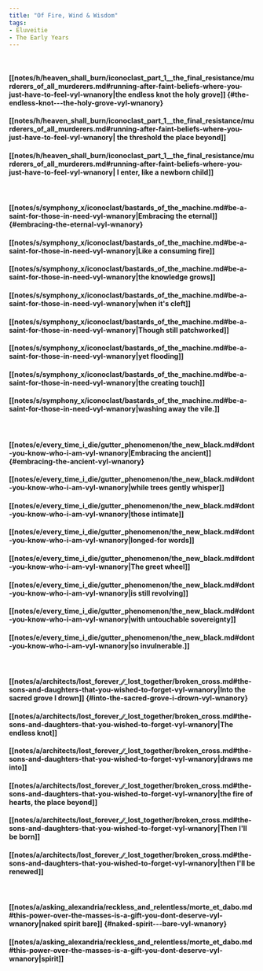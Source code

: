 ```yaml
---
title: "Of Fire, Wind & Wisdom"
tags:
- Eluveitie
- The Early Years
---
```

&nbsp;
#### [[notes/h/heaven_shall_burn/iconoclast_part_1__the_final_resistance/murderers_of_all_murderers.md#running-after-faint-beliefs-where-you-just-have-to-feel-vyl-wnanory|the endless knot   the holy grove]] {#the-endless-knot---the-holy-grove-vyl-wnanory}
#### [[notes/h/heaven_shall_burn/iconoclast_part_1__the_final_resistance/murderers_of_all_murderers.md#running-after-faint-beliefs-where-you-just-have-to-feel-vyl-wnanory| the threshold   the place beyond]]
#### [[notes/h/heaven_shall_burn/iconoclast_part_1__the_final_resistance/murderers_of_all_murderers.md#running-after-faint-beliefs-where-you-just-have-to-feel-vyl-wnanory| I enter, like a newborn child]]
&nbsp;
#### [[notes/s/symphony_x/iconoclast/bastards_of_the_machine.md#be-a-saint-for-those-in-need-vyl-wnanory|Embracing the eternal]] {#embracing-the-eternal-vyl-wnanory}
#### [[notes/s/symphony_x/iconoclast/bastards_of_the_machine.md#be-a-saint-for-those-in-need-vyl-wnanory|Like a consuming fire]]
#### [[notes/s/symphony_x/iconoclast/bastards_of_the_machine.md#be-a-saint-for-those-in-need-vyl-wnanory|the knowledge grows]]
#### [[notes/s/symphony_x/iconoclast/bastards_of_the_machine.md#be-a-saint-for-those-in-need-vyl-wnanory|when it's cleft]]
#### [[notes/s/symphony_x/iconoclast/bastards_of_the_machine.md#be-a-saint-for-those-in-need-vyl-wnanory|Though still patchworked]]
#### [[notes/s/symphony_x/iconoclast/bastards_of_the_machine.md#be-a-saint-for-those-in-need-vyl-wnanory|yet flooding]]
#### [[notes/s/symphony_x/iconoclast/bastards_of_the_machine.md#be-a-saint-for-those-in-need-vyl-wnanory|the creating touch]]
#### [[notes/s/symphony_x/iconoclast/bastards_of_the_machine.md#be-a-saint-for-those-in-need-vyl-wnanory|washing away the vile.]]
&nbsp;
#### [[notes/e/every_time_i_die/gutter_phenomenon/the_new_black.md#dont-you-know-who-i-am-vyl-wnanory|Embracing the ancient]] {#embracing-the-ancient-vyl-wnanory}
#### [[notes/e/every_time_i_die/gutter_phenomenon/the_new_black.md#dont-you-know-who-i-am-vyl-wnanory|while trees gently whisper]]
#### [[notes/e/every_time_i_die/gutter_phenomenon/the_new_black.md#dont-you-know-who-i-am-vyl-wnanory|those intimate]]
#### [[notes/e/every_time_i_die/gutter_phenomenon/the_new_black.md#dont-you-know-who-i-am-vyl-wnanory|longed-for words]]
#### [[notes/e/every_time_i_die/gutter_phenomenon/the_new_black.md#dont-you-know-who-i-am-vyl-wnanory|The greet wheel]]
#### [[notes/e/every_time_i_die/gutter_phenomenon/the_new_black.md#dont-you-know-who-i-am-vyl-wnanory|is still revolving]]
#### [[notes/e/every_time_i_die/gutter_phenomenon/the_new_black.md#dont-you-know-who-i-am-vyl-wnanory|with untouchable sovereignty]]
#### [[notes/e/every_time_i_die/gutter_phenomenon/the_new_black.md#dont-you-know-who-i-am-vyl-wnanory|so invulnerable.]]
&nbsp;
#### [[notes/a/architects/lost_forever_∕∕_lost_together/broken_cross.md#the-sons-and-daughters-that-you-wished-to-forget-vyl-wnanory|Into the sacred grove I drown]] {#into-the-sacred-grove-i-drown-vyl-wnanory}
#### [[notes/a/architects/lost_forever_∕∕_lost_together/broken_cross.md#the-sons-and-daughters-that-you-wished-to-forget-vyl-wnanory|The endless knot]]
#### [[notes/a/architects/lost_forever_∕∕_lost_together/broken_cross.md#the-sons-and-daughters-that-you-wished-to-forget-vyl-wnanory|draws me into]]
#### [[notes/a/architects/lost_forever_∕∕_lost_together/broken_cross.md#the-sons-and-daughters-that-you-wished-to-forget-vyl-wnanory|the fire of hearts, the place beyond]]
#### [[notes/a/architects/lost_forever_∕∕_lost_together/broken_cross.md#the-sons-and-daughters-that-you-wished-to-forget-vyl-wnanory|Then I'll be born]]
#### [[notes/a/architects/lost_forever_∕∕_lost_together/broken_cross.md#the-sons-and-daughters-that-you-wished-to-forget-vyl-wnanory|then I'll be renewed]]
&nbsp;
#### [[notes/a/asking_alexandria/reckless_and_relentless/morte_et_dabo.md#this-power-over-the-masses-is-a-gift-you-dont-deserve-vyl-wnanory|naked spirit   bare]] {#naked-spirit---bare-vyl-wnanory}
#### [[notes/a/asking_alexandria/reckless_and_relentless/morte_et_dabo.md#this-power-over-the-masses-is-a-gift-you-dont-deserve-vyl-wnanory|spirit]]
